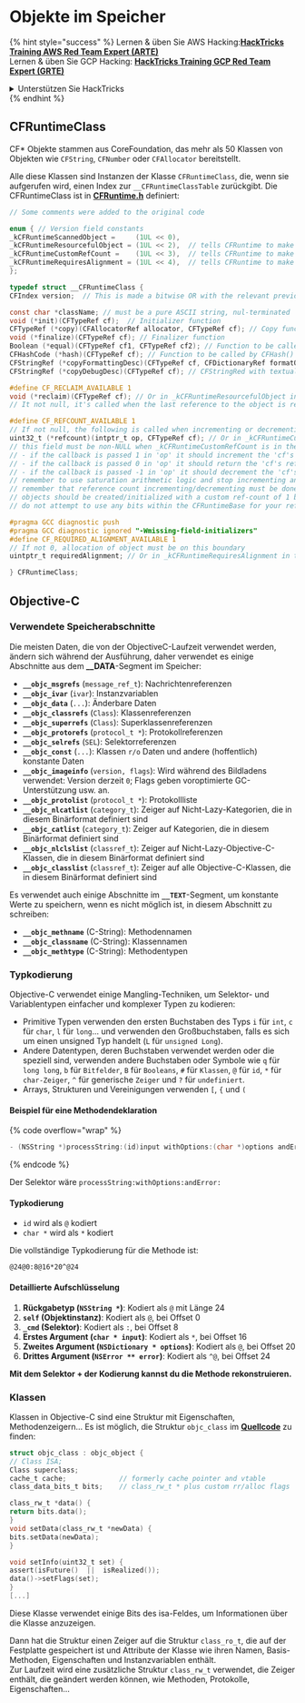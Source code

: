 # Objekte im Speicher

{% hint style="success" %}
Lernen & üben Sie AWS Hacking:<img src="/.gitbook/assets/arte.png" alt="" data-size="line">[**HackTricks Training AWS Red Team Expert (ARTE)**](https://training.hacktricks.xyz/courses/arte)<img src="/.gitbook/assets/arte.png" alt="" data-size="line">\
Lernen & üben Sie GCP Hacking: <img src="/.gitbook/assets/grte.png" alt="" data-size="line">[**HackTricks Training GCP Red Team Expert (GRTE)**<img src="/.gitbook/assets/grte.png" alt="" data-size="line">](https://training.hacktricks.xyz/courses/grte)

<details>

<summary>Unterstützen Sie HackTricks</summary>

* Überprüfen Sie die [**Abonnementpläne**](https://github.com/sponsors/carlospolop)!
* **Treten Sie der** 💬 [**Discord-Gruppe**](https://discord.gg/hRep4RUj7f) oder der [**Telegram-Gruppe**](https://t.me/peass) bei oder **folgen** Sie uns auf **Twitter** 🐦 [**@hacktricks\_live**](https://twitter.com/hacktricks\_live)**.**
* **Teilen Sie Hacking-Tricks, indem Sie PRs an die** [**HackTricks**](https://github.com/carlospolop/hacktricks) und [**HackTricks Cloud**](https://github.com/carlospolop/hacktricks-cloud) GitHub-Repos senden.

</details>
{% endhint %}

## CFRuntimeClass

CF\* Objekte stammen aus CoreFoundation, das mehr als 50 Klassen von Objekten wie `CFString`, `CFNumber` oder `CFAllocator` bereitstellt.

Alle diese Klassen sind Instanzen der Klasse `CFRuntimeClass`, die, wenn sie aufgerufen wird, einen Index zur `__CFRuntimeClassTable` zurückgibt. Die CFRuntimeClass ist in [**CFRuntime.h**](https://opensource.apple.com/source/CF/CF-1153.18/CFRuntime.h.auto.html) definiert:
```objectivec
// Some comments were added to the original code

enum { // Version field constants
_kCFRuntimeScannedObject =     (1UL << 0),
_kCFRuntimeResourcefulObject = (1UL << 2),  // tells CFRuntime to make use of the reclaim field
_kCFRuntimeCustomRefCount =    (1UL << 3),  // tells CFRuntime to make use of the refcount field
_kCFRuntimeRequiresAlignment = (1UL << 4),  // tells CFRuntime to make use of the requiredAlignment field
};

typedef struct __CFRuntimeClass {
CFIndex version;  // This is made a bitwise OR with the relevant previous flags

const char *className; // must be a pure ASCII string, nul-terminated
void (*init)(CFTypeRef cf);  // Initializer function
CFTypeRef (*copy)(CFAllocatorRef allocator, CFTypeRef cf); // Copy function, taking CFAllocatorRef and CFTypeRef to copy
void (*finalize)(CFTypeRef cf); // Finalizer function
Boolean (*equal)(CFTypeRef cf1, CFTypeRef cf2); // Function to be called by CFEqual()
CFHashCode (*hash)(CFTypeRef cf); // Function to be called by CFHash()
CFStringRef (*copyFormattingDesc)(CFTypeRef cf, CFDictionaryRef formatOptions); // Provides a CFStringRef with a textual description of the object// return str with retain
CFStringRef (*copyDebugDesc)(CFTypeRef cf);	// CFStringRed with textual description of the object for CFCopyDescription

#define CF_RECLAIM_AVAILABLE 1
void (*reclaim)(CFTypeRef cf); // Or in _kCFRuntimeResourcefulObject in the .version to indicate this field should be used
// It not null, it's called when the last reference to the object is released

#define CF_REFCOUNT_AVAILABLE 1
// If not null, the following is called when incrementing or decrementing reference count
uint32_t (*refcount)(intptr_t op, CFTypeRef cf); // Or in _kCFRuntimeCustomRefCount in the .version to indicate this field should be used
// this field must be non-NULL when _kCFRuntimeCustomRefCount is in the .version field
// - if the callback is passed 1 in 'op' it should increment the 'cf's reference count and return 0
// - if the callback is passed 0 in 'op' it should return the 'cf's reference count, up to 32 bits
// - if the callback is passed -1 in 'op' it should decrement the 'cf's reference count; if it is now zero, 'cf' should be cleaned up and deallocated (the finalize callback above will NOT be called unless the process is running under GC, and CF does not deallocate the memory for you; if running under GC, finalize should do the object tear-down and free the object memory); then return 0
// remember to use saturation arithmetic logic and stop incrementing and decrementing when the ref count hits UINT32_MAX, or you will have a security bug
// remember that reference count incrementing/decrementing must be done thread-safely/atomically
// objects should be created/initialized with a custom ref-count of 1 by the class creation functions
// do not attempt to use any bits within the CFRuntimeBase for your reference count; store that in some additional field in your CF object

#pragma GCC diagnostic push
#pragma GCC diagnostic ignored "-Wmissing-field-initializers"
#define CF_REQUIRED_ALIGNMENT_AVAILABLE 1
// If not 0, allocation of object must be on this boundary
uintptr_t requiredAlignment; // Or in _kCFRuntimeRequiresAlignment in the .version field to indicate this field should be used; the allocator to _CFRuntimeCreateInstance() will be ignored in this case; if this is less than the minimum alignment the system supports, you'll get higher alignment; if this is not an alignment the system supports (e.g., most systems will only support powers of two, or if it is too high), the result (consequences) will be up to CF or the system to decide

} CFRuntimeClass;
```
## Objective-C

### Verwendete Speicherabschnitte

Die meisten Daten, die von der ObjectiveC-Laufzeit verwendet werden, ändern sich während der Ausführung, daher verwendet es einige Abschnitte aus dem **\_\_DATA**-Segment im Speicher:

* **`__objc_msgrefs`** (`message_ref_t`): Nachrichtenreferenzen
* **`__objc_ivar`** (`ivar`): Instanzvariablen
* **`__objc_data`** (`...`): Änderbare Daten
* **`__objc_classrefs`** (`Class`): Klassenreferenzen
* **`__objc_superrefs`** (`Class`): Superklassenreferenzen
* **`__objc_protorefs`** (`protocol_t *`): Protokollreferenzen
* **`__objc_selrefs`** (`SEL`): Selektorreferenzen
* **`__objc_const`** (`...`): Klassen `r/o` Daten und andere (hoffentlich) konstante Daten
* **`__objc_imageinfo`** (`version, flags`): Wird während des Bildladens verwendet: Version derzeit `0`; Flags geben voroptimierte GC-Unterstützung usw. an.
* **`__objc_protolist`** (`protocol_t *`): Protokollliste
* **`__objc_nlcatlist`** (`category_t`): Zeiger auf Nicht-Lazy-Kategorien, die in diesem Binärformat definiert sind
* **`__objc_catlist`** (`category_t`): Zeiger auf Kategorien, die in diesem Binärformat definiert sind
* **`__objc_nlclslist`** (`classref_t`): Zeiger auf Nicht-Lazy-Objective-C-Klassen, die in diesem Binärformat definiert sind
* **`__objc_classlist`** (`classref_t`): Zeiger auf alle Objective-C-Klassen, die in diesem Binärformat definiert sind

Es verwendet auch einige Abschnitte im **`__TEXT`**-Segment, um konstante Werte zu speichern, wenn es nicht möglich ist, in diesem Abschnitt zu schreiben:

* **`__objc_methname`** (C-String): Methodennamen
* **`__objc_classname`** (C-String): Klassennamen
* **`__objc_methtype`** (C-String): Methodentypen

### Typkodierung

Objective-C verwendet einige Mangling-Techniken, um Selektor- und Variablentypen einfacher und komplexer Typen zu kodieren:

* Primitive Typen verwenden den ersten Buchstaben des Typs `i` für `int`, `c` für `char`, `l` für `long`... und verwenden den Großbuchstaben, falls es sich um einen unsigned Typ handelt (`L` für `unsigned Long`).
* Andere Datentypen, deren Buchstaben verwendet werden oder die speziell sind, verwenden andere Buchstaben oder Symbole wie `q` für `long long`, `b` für `Bitfelder`, `B` für `Booleans`, `#` für `Klassen`, `@` für `id`, `*` für `char-Zeiger`, `^` für generische `Zeiger` und `?` für `undefiniert`.
* Arrays, Strukturen und Vereinigungen verwenden `[`, `{` und `(`

#### Beispiel für eine Methodendeklaration

{% code overflow="wrap" %}
```objectivec
- (NSString *)processString:(id)input withOptions:(char *)options andError:(id)error;
```
{% endcode %}

Der Selektor wäre `processString:withOptions:andError:`

#### Typkodierung

* `id` wird als `@` kodiert
* `char *` wird als `*` kodiert

Die vollständige Typkodierung für die Methode ist:
```less
@24@0:8@16*20^@24
```
#### Detaillierte Aufschlüsselung

1. **Rückgabetyp (`NSString *`)**: Kodiert als `@` mit Länge 24
2. **`self` (Objektinstanz)**: Kodiert als `@`, bei Offset 0
3. **`_cmd` (Selektor)**: Kodiert als `:`, bei Offset 8
4. **Erstes Argument (`char * input`)**: Kodiert als `*`, bei Offset 16
5. **Zweites Argument (`NSDictionary * options`)**: Kodiert als `@`, bei Offset 20
6. **Drittes Argument (`NSError ** error`)**: Kodiert als `^@`, bei Offset 24

**Mit dem Selektor + der Kodierung kannst du die Methode rekonstruieren.**

### **Klassen**

Klassen in Objective-C sind eine Struktur mit Eigenschaften, Methodenzeigern... Es ist möglich, die Struktur `objc_class` im [**Quellcode**](https://opensource.apple.com/source/objc4/objc4-756.2/runtime/objc-runtime-new.h.auto.html) zu finden:
```objectivec
struct objc_class : objc_object {
// Class ISA;
Class superclass;
cache_t cache;             // formerly cache pointer and vtable
class_data_bits_t bits;    // class_rw_t * plus custom rr/alloc flags

class_rw_t *data() {
return bits.data();
}
void setData(class_rw_t *newData) {
bits.setData(newData);
}

void setInfo(uint32_t set) {
assert(isFuture()  ||  isRealized());
data()->setFlags(set);
}
[...]
```
Diese Klasse verwendet einige Bits des isa-Feldes, um Informationen über die Klasse anzuzeigen.

Dann hat die Struktur einen Zeiger auf die Struktur `class_ro_t`, die auf der Festplatte gespeichert ist und Attribute der Klasse wie ihren Namen, Basis-Methoden, Eigenschaften und Instanzvariablen enthält.\
Zur Laufzeit wird eine zusätzliche Struktur `class_rw_t` verwendet, die Zeiger enthält, die geändert werden können, wie Methoden, Protokolle, Eigenschaften...
